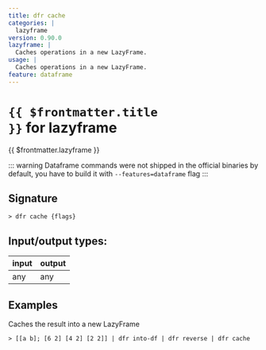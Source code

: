 ```yaml
---
title: dfr cache
categories: |
  lazyframe
version: 0.90.0
lazyframe: |
  Caches operations in a new LazyFrame.
usage: |
  Caches operations in a new LazyFrame.
feature: dataframe
---
```


<!-- This file is automatically generated. Please edit the command in https://github.com/nushell/nushell instead. -->

# <code>{{ $frontmatter.title }}</code> for lazyframe

<div class='command-title'>{{ $frontmatter.lazyframe }}</div>

::: warning
Dataframe commands were not shipped in the official binaries by default, you have to build it with `--features=dataframe` flag
:::

## Signature

`> dfr cache {flags} `

## Input/output types:

| input | output |
| ----- | ------ |
| any   | any    |

## Examples

Caches the result into a new LazyFrame

```nushell
> [[a b]; [6 2] [4 2] [2 2]] | dfr into-df | dfr reverse | dfr cache

```
